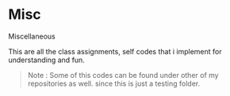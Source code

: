 # Misc
Miscellaneous

This are all the class assignments, self codes that i implement for understanding and fun.

> Note : Some of this codes can be found under other of my repositories as well. since this is just a testing folder.
